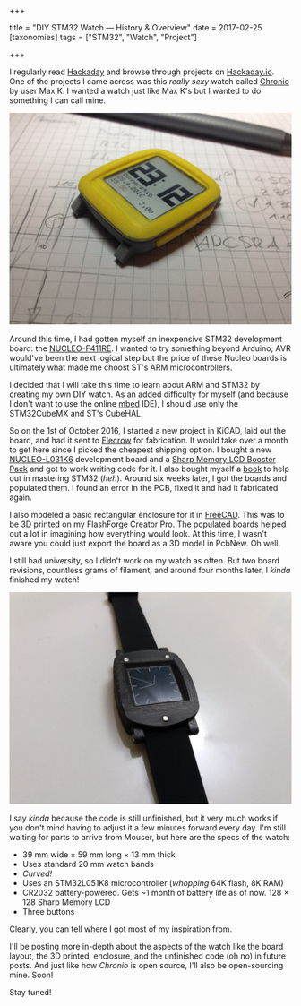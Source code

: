 +++

title = "DIY STM32 Watch — History & Overview"
date = 2017-02-25
[taxonomies]
tags = ["STM32", "Watch", "Project"]

+++

I regularly read [Hackaday](https://hackaday.com/) and browse through projects on [Hackaday.io](https://hackaday.io/). One of the projects I came across was this *really sexy* watch called [Chronio](https://hackaday.io/project/12876-chronio) by user Max K. I wanted a watch just like Max K's but I wanted to do something I can call mine.

![Max K's Chronio (smart)watch.](/images/watch-images/max_k_watch.jpg)

Around this time, I had gotten myself an inexpensive STM32 development board: the [NUCLEO-F411RE](http://www.st.com/en/evaluation-tools/nucleo-f411re.html). I wanted to try something beyond Arduino; AVR would've been the next logical step but the price of these Nucleo boards is ultimately what made me choost ST's ARM microcontrollers.

I decided that I will take this time to learn about ARM and STM32 by creating my own DIY watch. As an added difficulty for myself (and because I don't want to use the online [mbed](https://developer.mbed.org/) IDE), I should use only the STM32CubeMX and ST's CubeHAL.

So on the 1st of October 2016, I started a new project in KiCAD, laid out the board, and had it sent to [Elecrow](https://elecrow.com) for fabrication. It would take over a month to get here since I picked the cheapest shipping option. I bought a new [NUCLEO-L031K6](http://www.st.com/en/evaluation-tools/nucleo-l031k6.html) development board and a [Sharp Memory LCD Booster Pack](http://www.ti.com/tool/430BOOST-SHARP96/) and got to work writing code for it. I also bought myself a [book](https://leanpub.com/mastering-stm32) to help out in mastering STM32 (*heh*). Around six weeks later, I got the boards and populated them. I found an error in the PCB, fixed it and had it fabricated again.

I also modeled a basic rectangular enclosure for it in [FreeCAD](https://www.freecadweb.org/). This was to be 3D printed on my FlashForge Creator Pro. The populated boards helped out a lot in imagining how everything would look. At this time, I wasn't aware you could just export the board as a 3D model in PcbNew. Oh well.

I still had university, so I didn't work on my watch as often. But two board revisions, countless grams of filament, and around four months later, I *kinda* finished my watch!

![My STM32-based DIY watch. It's only kinda finished.](/images/watch-images/my_diy_watch.jpg)

I say *kinda* because the code is still unfinished, but it very much works if you don't mind having to adjust it a few minutes forward every day. I'm still waiting for parts to arrive from Mouser, but here are the specs of the watch:

- 39 mm wide × 59 mm long × 13 mm thick
- Uses standard 20 mm watch bands
- *Curved!*
- Uses an STM32L051K8 microcontroller (*whopping* 64K flash, 8K RAM)
- CR2032 battery-powered. Gets ~1 month of battery life as of now.
128 × 128 Sharp Memory LCD
- Three buttons

Clearly, you can tell where I got most of my inspiration from.

I'll be posting more in-depth about the aspects of the watch like the board layout, the 3D printed, enclosure, and the unfinished code (oh no) in future posts. And just like how *Chronio* is open source, I'll also be open-sourcing mine. Soon!

Stay tuned!